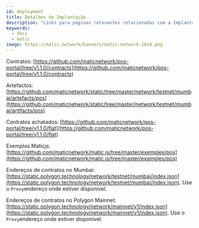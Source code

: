 ```yaml
---
id: deployment
title: Detalhes de Implantação
description: "Links para páginas relevantes relacionadas com a Implantação."
keywords:
  - docs
  - matic
image: https://matic.network/banners/matic-network-16x9.png
---
```


Contratos: [https://github.com/maticnetwork/pos-portal/tree/v1.1.0/contracts](https://github.com/maticnetwork/pos-portal/tree/v1.1.0/contracts)

Artefactos: [https://github.com/maticnetwork/static/tree/master/network/testnet/mumbai/artefacts/pos](https://github.com/maticnetwork/static/tree/master/network/testnet/mumbai/artifacts/pos)

Contratos achatados: [https://github.com/maticnetwork/pos-portal/tree/v1.1.0/flat](https://github.com/maticnetwork/pos-portal/tree/v1.1.0/flat)

Exemplos Maticjs: [https://github.com/maticnetwork/matic.js/tree/master/exemples/pos](https://github.com/maticnetwork/matic.js/tree/master/examples/pos)

Endereços de contratos no Mumbai: [https://static.polygon.technology/network/testnet/mumbai/index.json](https://static.polygon.technology/network/testnet/mumbai/index.json). Use o `Proxy`endereço onde estiver disponível.

Endereços de contratos no Polygon Mainnet: [https://static.polygon.technology/network/mainnet/v1/index.json](https://static.polygon.technology/network/mainnet/v1/index.json). Use o `Proxy`endereço onde estiver disponível.
